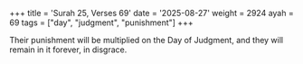 +++
title = 'Surah 25, Verses 69'
date = '2025-08-27'
weight = 2924
ayah = 69
tags = ["day", "judgment", "punishment"]
+++

Their punishment will be multiplied on the Day of Judgment, and they will remain in it forever, in disgrace.